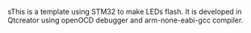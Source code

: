 sThis is a template using STM32 to make LEDs flash. It is developed in Qtcreator using openOCD debugger and arm-none-eabi-gcc compiler.
